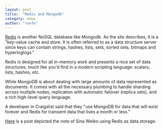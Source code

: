 ```yaml
---
layout: post
title:  "Redis and Mongodb"
category: news
author: "ronfe"
---
```


[Redis](http://redis.io/ ) is another NoSQL database like Mongodb. As the site describes, it is a "key-value cache and store. It is often referred to as a data structure server since keys can contain strings, hashes, lists, sets, sorted sets, bitmaps and hyperloglogs."

Redis is designed for all in-memory work and presents a nice set of data structures, much like you'd find in a modern scripting language: scalars, lists, hashes, etc.

While MongoDB is about dealing with large amounts of data represented as documents. It comes with all the necessary plumbing to handle sharding across multiple nodes, replication with automatic failover (replica sets), and a rich high-level query language.

A developer in Craigslist said that they "use MongoDB for data that will exist forever and Redis for transient data that lives a month or less."

[Here](http://www.cnblogs.com/me115/p/3482783.html ) is a post depicted the note of Sina Weibo using Redis as data storage.
